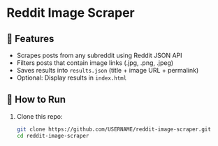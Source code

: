 # Reddit Image Scraper

## 📌 Features
- Scrapes posts from any subreddit using Reddit JSON API
- Filters posts that contain image links (.jpg, .png, .jpeg)
- Saves results into `results.json` (title + image URL + permalink)
- Optional: Display results in `index.html`

## 🚀 How to Run
1. Clone this repo:
   ```bash
   git clone https://github.com/USERNAME/reddit-image-scraper.git
   cd reddit-image-scraper
